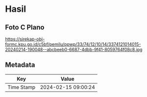 # Hasil

## Foto C Plano

https://sirekap-obj-formc.kpu.go.id/c5bf/pemilu/ppwp/33/74/12/10/14/3374121014015-20240214-190048--abcbeeb0-6687-4dbb-9f41-8059764f08c8.jpg


## Metadata

| Key        | Value               |
| ---------- | ------------------- |
| Time Stamp | 2024-02-15 09:00:24 |



